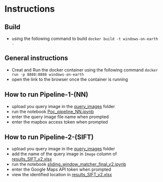 # Instructions

## Build
- using the following command to build `docker build -t windows-on-earth .`

## General instructions
- Creat and Run the docker container using the following command `docker run -p 8888:8888 windows-on-earth`
- open the link to the browser once the container is running

## How to run Pipeline-1-(NN)
- upload you query image in the [query_images](./query_images/) folder
- run the notebook [Poc_pipeline_NN.ipynb](./pipeline-1-(NN)/Poc_pipeline_NN.ipynb)
- enter the query image file name when prompted
- enter the mapbox access token when prompted

## How to run Pipeline-2-(SIFT)
- upload you query image in the [query_images](./query_images/) folder
- add the name of the query image in `Image` column of [results_SIFT_v2.xlsx](./pipeline-2-(SIFT)/results_SIFT_v2.xlsx)
- run the notebook [sliding_window_matcher_final_v2.ipynb](./pipeline-2-(SIFT)/sliding_window_matcher_final_v2.ipynb)
- enter the Google Maps API token when prompted
- view the identified location in [results_SIFT_v2.xlsx](./pipeline-2-(SIFT)/results_SIFT_v2.xlsx)